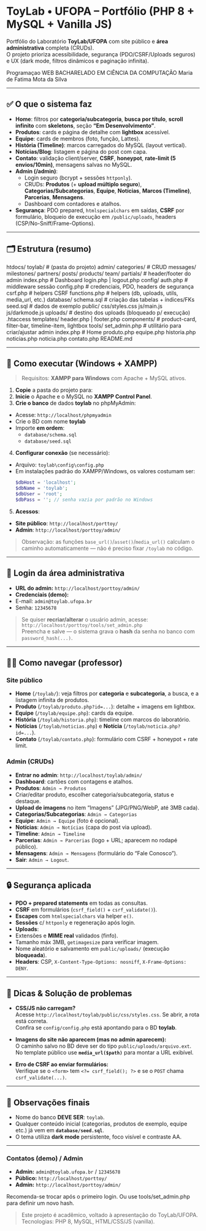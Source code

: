 # ToyLab • UFOPA – Portfólio (PHP 8 + MySQL + Vanilla JS)

Portfólio do Laboratório **ToyLab/UFOPA** com site público e **área administrativa** completa (CRUDs).  
O projeto prioriza acessibilidade, segurança (PDO/CSRF/Uploads seguros) e UX (dark mode, filtros dinâmicos e paginação infinita).

Programaçao WEB
BACHARELADO EM CIÊNCIA DA COMPUTAÇÃO
Maria de Fatima Mota da Silva

---

## ✅ O que o sistema faz

- **Home**: filtros por **categoria/subcategoria**, **busca por título**, **scroll infinito** com **skeletons**, seção **“Em Desenvolvimento”**.
- **Produtos**: cards e página de detalhe com **lightbox** acessível.
- **Equipe**: cards de membros (foto, função, Lattes).
- **História (Timeline)**: marcos carregados do MySQL (layout vertical).
- **Notícias/Blog**: listagem e página do post com capa.
- **Contato**: validação client/server, **CSRF**, **honeypot**, **rate-limit (5 envios/10min)**, mensagens salvas no MySQL.
- **Admin (/admin)**:
  - Login seguro (bcrypt + sessões `httponly`).
  - CRUDs: **Produtos** (+ **upload múltiplo seguro**), **Categorias/Subcategorias**, **Equipe**, **Notícias**, **Marcos (Timeline)**, **Parcerias**, **Mensagens**.
  - Dashboard com contadores e atalhos.
- **Segurança**: PDO prepared, `htmlspecialchars` em saídas, **CSRF** por formulário, bloqueio de execução em `/public/uploads`, headers (CSP/No-Sniff/Frame-Options).

---

## 🗂️ Estrutura (resumo)

htdocs/
  toylab/                     # (pasta do projeto)
    admin/
      categories/            # CRUD
      messages/
      milestones/
      partners/
      posts/
      products/
      team/
      partials/              # header/footer do admin
      index.php              # Dashboard
      login.php | logout.php
    config/
      auth.php               # middleware sessão
      config.php             # credenciais, PDO, headers de segurança
      csrf.php               # helpers CSRF
      functions.php          # helpers (db, uploads, utils, media_url, etc.)
    database/
      schema.sql             # criação das tabelas + índices/FKs
      seed.sql               # dados de exemplo
    public/
      css/styles.css
      js/main.js
      js/darkmode.js
      uploads/               # destino dos uploads (bloqueado p/ execução)
      .htaccess
    templates/
      header.php | footer.php
      components/            # product-card, filter-bar, timeline-item, lightbox
    tools/
      set_admin.php          # utilitário para criar/ajustar admin
    index.php                # Home
    produto.php
    equipe.php
    historia.php
    noticias.php
    noticia.php
    contato.php
    README.md



---

## 🧭 Como executar (Windows + XAMPP)

> Requisitos: **XAMPP para Windows** com Apache + MySQL ativos.

1. **Copie** a pasta do projeto para:
2. **Inicie** o Apache e o MySQL no **XAMPP Control Panel**.
3. **Crie o banco** de dados **toylab** no phpMyAdmin:
- Acesse: `http://localhost/phpmyadmin`
- Crie o BD com nome **toylab**
- Importe **em ordem**:
  - `database/schema.sql`
  - `database/seed.sql`
4. **Configurar conexão** (se necessário):
- Arquivo: `toylab\config\config.php`
- Em instalações padrão do XAMPP/Windows, os valores costumam ser:
  ```php
  $dbHost = 'localhost';
  $dbName = 'toylab';
  $dbUser = 'root';
  $dbPass = ''; // senha vazia por padrão no Windows
  ```
5. **Acessos**:
- **Site público**: `http://localhost/porttoy/`
- **Admin**: `http://localhost/porttoy/admin/`

> Observação: as funções `base_url()`/`asset()`/`media_url()` calculam o caminho automaticamente — não é preciso fixar `/toylab` no código.

---

## 🔐 Login da área administrativa

- **URL do admin:** `http://localhost/porttoy/admin/`
- **Credenciais (demo):**
- E-mail: `admin@toylab.ufopa.br`
- Senha:  `12345678`

> Se quiser **recriar/alterar** o usuário admin, acesse:  
> `http://localhost/porttoy/tools/set_admin.php`  
> Preencha e salve — o sistema grava o **hash** da senha no banco com `password_hash(...)`.

---

## 🧑‍🏫 Como navegar (professor)

### Site público
- **Home** (`/toylab/`): veja filtros por **categoria** e **subcategoria**, a busca, e a listagem infinita de produtos.  
- **Produto** (`/toylab/produto.php?id=...`): detalhe + imagens em lightbox.  
- **Equipe** (`/toylab/equipe.php`): cards da equipe.  
- **História** (`/toylab/historia.php`): timeline com marcos do laboratório.  
- **Notícias** (`/toylab/noticias.php`) e **Notícia** (`/toylab/noticia.php?id=...`).  
- **Contato** (`/toylab/contato.php`): formulário com CSRF + honeypot + rate limit.

### Admin (CRUDs)
- **Entrar no admin**: `http://localhost/toylab/admin/`
- **Dashboard**: cartões com contagens e atalhos.
- **Produtos**: `Admin → Produtos`
- Criar/editar produto, escolher categoria/subcategoria, status e destaque.
- **Upload de imagens** no item “Imagens” (JPG/PNG/WebP, até 3MB cada).
- **Categorias/Subcategorias**: `Admin → Categorias`
- **Equipe**: `Admin → Equipe` (foto é opcional).
- **Notícias**: `Admin → Notícias` (capa do post via upload).
- **Timeline**: `Admin → Timeline`
- **Parcerias**: `Admin → Parcerias` (logo + URL; aparecem no rodapé público).
- **Mensagens**: `Admin → Mensagens` (formulário do “Fale Conosco”).
- **Sair**: `Admin → Logout`.

---

## 🔒 Segurança aplicada

- **PDO + prepared statements** em todas as consultas.
- **CSRF** em formulários (`csrf_field()` + `csrf_validate()`).
- **Escapes** com `htmlspecialchars` via helper `e()`.
- **Sessões** c/ `httponly` e regeneração após login.
- **Uploads**:
- Extensões e **MIME real** validados (finfo).
- Tamanho máx 3MB, `getimagesize` para verificar imagem.
- Nome aleatório e salvamento em `public/uploads/` (execução **bloqueada**).
- **Headers**: CSP, `X-Content-Type-Options: nosniff`, `X-Frame-Options: DENY`.

---

## 🔎 Dicas & Solução de problemas

- **CSS/JS não carregam?**  
Acesse `http://localhost/toylab/public/css/styles.css`. Se abrir, a rota está correta.  
Confira se `config/config.php` está apontando para o BD **toylab**.

- **Imagens do site não aparecem (mas no admin aparecem):**  
O caminho salvo no BD deve ser do tipo `public/uploads/arquivo.ext`.  
No template público use **`media_url($path)`** para montar a URL exibível.

- **Erro de CSRF ao enviar formulários:**  
Verifique se o `<form>` tem `<?= csrf_field(); ?>` e se o `POST` chama `csrf_validate(...)`.

---

## 📌 Observações finais

- Nome do banco **DEVE SER**: `toylab`.  
- Qualquer conteúdo inicial (categorias, produtos de exemplo, equipe etc.) já vem em **`database/seed.sql`**.  
- O tema utiliza **dark mode** persistente, foco visível e contraste AA.

---

### Contatos (demo) / Admin
- **Admin:** `admin@toylab.ufopa.br` / `12345678`
- **Público:** `http://localhost/porttoy/`
- **Admin:** `http://localhost/porttoy/admin/`

Recomenda-se trocar após o primeiro login.
Ou use tools/set_admin.php para definir um novo hash.

> Este projeto é acadêmico, voltado à apresentação do ToyLab/UFOPA.  
> Tecnologias: PHP 8, MySQL, HTML/CSS/JS (vanilla).
